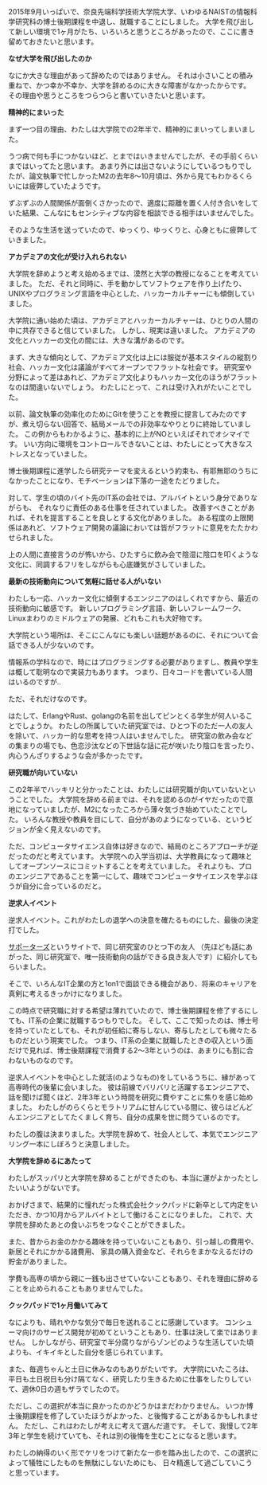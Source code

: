 <!-- 博士後期課程を中退しました -->

2015年9月いっぱいで、奈良先端科学技術大学院大学、いわゆるNAISTの情報科学研究科の博士後期課程を中退し、就職することにしました。
大学を飛び出して新しい環境で1ヶ月がたち、いろいろと思うところがあったので、ここに書き留めておきたいと思います。

**なぜ大学を飛び出したのか**

なにか大きな理由があって辞めたのではありません。
それは小さいことの積み重ねで、かつ幸か不幸か、大学を辞めるのに大きな障害がなかったからです。
その理由や思うところをつらつらと書いていきたいと思います。

**精神的にまいった**

まず一つ目の理由、わたしは大学院での2年半で、精神的にまいってしまいました。

うつ病で何も手につかないほど、とまではいきませんでしたが、その手前くらいまではいってたと思います。
あまり外には出さないようにしているつもりでしたが、論文執筆で忙しかったM2の去年8〜10月頃は、外から見てもわかるくらいには疲弊していたようです。

ずぶずぶの人間関係が面倒くさかったので、適度に距離を置く人付き合いをしていた結果、こんなにもセンシティブな内容を相談できる相手はいませんでした。

そのような生活を送っていたので、ゆっくり、ゆっくりと、心身ともに疲弊していきました。

**アカデミアの文化が受け入れられない**

大学院を辞めようと考え始めるまでは、漠然と大学の教授になることを考えていました。
ただ、それと同時に、手を動かしてソフトウェアを作り上げたり、UNIXやプログラミング言語を中心とした、ハッカーカルチャーにも傾倒していました。

大学院に通い始めた頃は、アカデミアとハッカーカルチャーは、ひとりの人間の中に共存できると信じていました。
しかし、現実は違いました。
アカデミアの文化とハッカーの文化の間には、大きな溝があるのです。

まず、大きな傾向として、アカデミア文化は上には服従が基本スタイルの縦割り社会、ハッカー文化は議論がすべてオープンでフラットな社会です。
研究室や分野によって差はあれど、アカデミア文化よりもハッカー文化のほうがフラットなのは間違いないでしょう。
わたしにとって、これは受け入れがたいことでした。

以前、論文執筆の効率化のためにGitを使うことを教授に提言してみたのですが、煮え切らない回答で、結局メールでの非効率なやりとりに終始していました。
この例からもわかるように、基本的に上がNOといえばそれでオシマイです。
いい方向に環境をコントロールできないことは、わたしにとって大きなストレスとなっていました。

博士後期課程に進学したら研究テーマを変えるという約束も、有耶無耶のうちになかったことになり、モチベーションは下落の一途をたどりました。

対して、学生の頃のバイト先のIT系の会社では、アルバイトという身分でありながらも、
それなりに責任のある仕事を任されていました。
改善すべきことがあれば、それを提言することを良しとする文化がありました。
ある程度の上限関係はあれど、ソフトウェア開発の議論においては皆がフラットに意見をたたかわせられました。

上の人間に直接言うのが怖いから、ひたすらに飲み会で陰湿に陰口を叩くような文化に、同調するフリをしながらも心底嫌気がさしていました。

**最新の技術動向について気軽に話せる人がいない**

わたしも一応、ハッカー文化に傾倒するエンジニアのはしくれですから、最近の技術動向に敏感です。
新しいプログラミング言語、新しいフレームワーク、Linuxまわりのミドルウェアの発展、どれもこれも大好物です。

大学院という場所は、そこにこんなにも楽しい話題があるのに、それについて会話できる人が少ないのです。

情報系の学科なので、時にはプログラミングする必要がありますし、教員や学生は概して聡明なので実装力もあります。
つまり、日々コードを書いている人間はいるのですが..

ただ、それだけなのです。

はたして、ErlangやRust、golangの名前を出してピンとくる学生が何人いることでしょうか。
わたしの所属していた研究室では、ひとつ下のただ一人の友人を除いて、ハッカー的な思考を持つ人はいませんでした。
研究室の飲み会などの集まりの場でも、色恋沙汰などの下世話な話に花が咲いたり陰口を言ったり、内心うんざりするような会が多かったです。

**研究職が向いていない**

この2年半でハッキリと分かったことは、わたしには研究職が向いていないということでした。
大学院を辞める前までは、それを認めるのがイヤだったので意地になっていましたが、M2になったころから薄々気づき始めていたことでした。
いろんな教授や教員を目にして、自分があのようになっている、というビジョンが全く見えないのです。

ただ、コンピュータサイエンス自体は好きなので、結局のところアプローチが逆だったのだと考えています。
大学院への入学当初は、大学教員になって趣味としてオープンソースにコミットすることを考えていました。
それよりも、プロのエンジニアであることを第一にして、趣味でコンピュータサイエンスを学ぶほうが自分に合っているのだと。

**逆求人イベント**

逆求人イベント。これがわたしの退学への決意を確たるものにした、最後の決定打でした。

[サポーターズ](https://supporterz.jp/)というサイトで、同じ研究室のひとつ下の友人
（先ほども話にあがった、同じ研究室で、唯一技術動向の話ができる良き友人です）に紹介してもらいました。

そこで、いろんなIT企業の方と1on1で面談できる機会があり、将来のキャリアを真剣に考えるきっかけになりました。

この時点で研究職に対する希望は薄れていたので、博士後期課程を修了するにしても、IT系の企業に就職するつもりでした。
そして、ここで知ったのは、博士号を持っていたとしても、それが初任給に寄与しない、寄与したとしても微々たるものだという現実でした。
つまり、IT系の企業に就職したときの収入という面だけで見れば、博士後期課程で消費する2〜3年というのは、あまりにも割に合わないものなのです。

逆求人イベントを中心とした就活(のようなもの)をしているうちに、縁があって高専時代の後輩に会いました。
彼は前線でバリバリと活躍するエンジニアで、話を聞けば聞くほど、2年3年という時間を研究に費やすことに焦りを感じ始めました。
わたしがのらくらとモラトリアムに甘んじている間に、彼らはどんどんエンジニアとしてたくましく育ち、自分の成果を世に問うているのです。

わたしの腹は決まりました。大学院を辞めて、社会人として、本気でエンジニアリング一本にしぼろうと決意しました。

**大学院を辞めるにあたって**

わたしがスッパリと大学院を辞めることができたのも、本当に運がよかったとしたいいようがないです。

おかげさまで、結果的に憧れだった株式会社クックパッドに新卒として内定をいただき、かつ10月からアルバイトとして働けることになりました。
これで、大学院を辞めたあとの食いぶちをつなぐことができました。

また、昔からお金のかかる趣味を持っていないこともあり、引っ越しの費用や、新居とそれにかかる諸費用、
家具の購入資金など、それらをまかなえるだけの貯金がありました。

学費も高専の頃から親に一銭も出させていないこともあり、それを理由に辞めることを止められることもありませんでした。

**クックパッドで1ヶ月働いてみて**

なによりも、晴れやかな気分で毎日を送れることに感謝しています。
コンシューマ向けのサービス開発が初めてということもあり、仕事は決して楽ではありません。
しかしながら、研究室で半分腐りながらゾンビのような生活していた頃よりも、イキイキとした自分を感じられています。

また、毎週ちゃんと土日に休みなのもありがたいです。
大学院にいたころは、平日も土日祝日も分け隔てなく、研究したり生きるために仕事をしたりしていて、週休0日の週もザラでしたので。

ただし、この選択が本当に良かったのかどうかはまだわかりません。
いつか博士後期課程を修了していたほうがよかった、と後悔することがあるかもしれません。
ただし、これはわたしが考えに考えて選んだ道です。
そして、我慢して2年3年と学生を続けていても、それは別の後悔を生むことになると思います。

わたしの納得のいく形でケリをつけて新たな一歩を踏み出したので、この選択によって犠牲にしたものを無駄にしないためにも、
日々精進して過ごしていこうと思っています。
